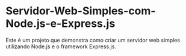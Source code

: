 # Servidor-Web-Simples-com-Node.js-e-Express.js
Este é um projeto que demonstra como criar um servidor web simples utilizando Node.js e o framework Express.js.
